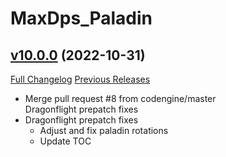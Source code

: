 # MaxDps_Paladin

## [v10.0.0](https://github.com/kaminaris/MaxDps-Paladin/tree/v10.0.0) (2022-10-31)
[Full Changelog](https://github.com/kaminaris/MaxDps-Paladin/compare/v9.1.2...v10.0.0) [Previous Releases](https://github.com/kaminaris/MaxDps-Paladin/releases)

- Merge pull request #8 from codengine/master  
    Dragonflight prepatch fixes  
- Dragonflight prepatch fixes  
    - Adjust and fix paladin rotations  
    - Update TOC  
